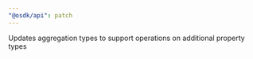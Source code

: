 ```yaml
---
"@osdk/api": patch
---
```


Updates aggregation types to support operations on additional property types
